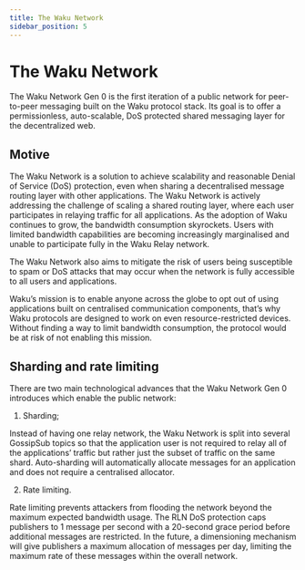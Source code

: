 ```yaml
---
title: The Waku Network
sidebar_position: 5
---
```


# The Waku Network

The Waku Network Gen 0 is the first iteration of a public network for peer-to-peer messaging built on the Waku protocol stack. Its goal is to offer a permissionless, auto-scalable, DoS protected shared messaging layer for the decentralized web.


## Motive

The Waku Network is a solution to achieve scalability and reasonable Denial of Service (DoS) protection, even when sharing a decentralised message routing layer with other applications. The Waku Network is actively addressing the challenge of scaling a shared routing layer, where each user participates in relaying traffic for all applications. As the adoption of Waku continues to grow, the bandwidth consumption skyrockets. Users with limited bandwidth capabilities are becoming increasingly marginalised and unable to participate fully in the Waku Relay network. 

The Waku Network also aims to mitigate the risk of users being susceptible to spam or DoS attacks that may occur when the network is fully accessible to all users and applications.

Waku’s mission is to enable anyone across the globe to opt out of using applications built on centralised communication components, that’s why Waku protocols are designed to work on even resource-restricted devices. Without finding a way to limit bandwidth consumption, the protocol would be at risk of not enabling this mission.


## Sharding and rate limiting

There are two main technological advances that the Waku Network Gen 0 introduces which enable the public network:



1. Sharding;

Instead of having one relay network, the Waku Network is split into several GossipSub topics so that the application user is not required to relay all of the applications’ traffic but rather just the subset of traffic on the same shard. Auto-sharding will automatically allocate messages for an application and does not require a centralised allocator. 



2. Rate limiting.

Rate limiting prevents attackers from flooding the network beyond the maximum expected bandwidth usage. The RLN DoS protection caps publishers to 1 message per second with a 20-second grace period before additional messages are restricted. In the future, a dimensioning mechanism will give publishers a maximum allocation of messages per day, limiting the maximum rate of these messages within the overall network.

